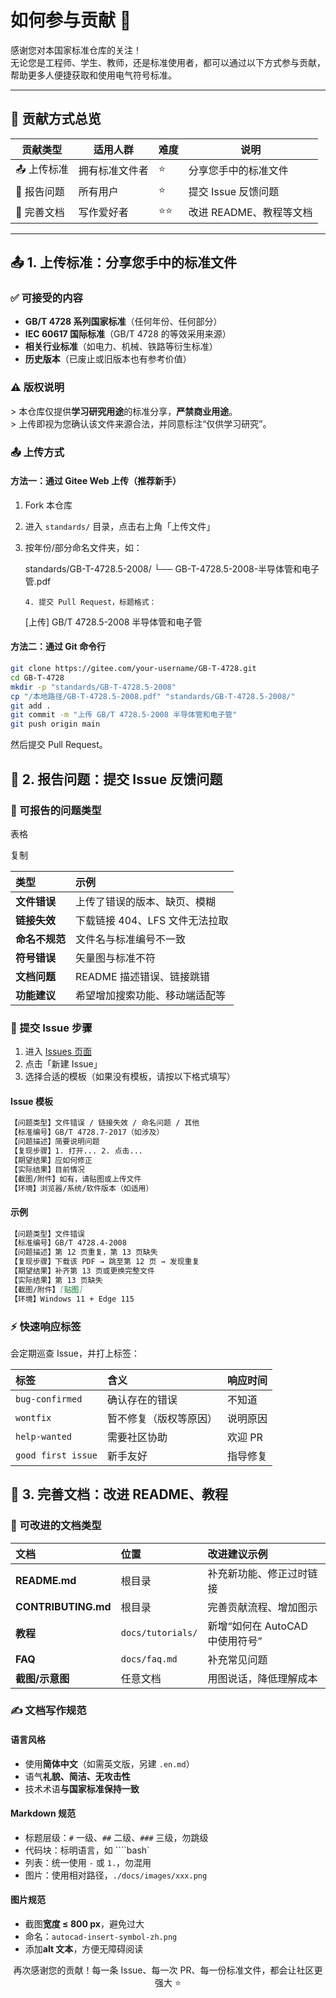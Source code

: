 # 如何参与贡献 🤝

感谢您对本国家标准仓库的关注！  
无论您是工程师、学生、教师，还是标准使用者，都可以通过以下方式参与贡献，帮助更多人便捷获取和使用电气符号标准。

---

## 📌 贡献方式总览

| 贡献类型   | 适用人群       | 难度 | 说明                    |
| ---------- | -------------- | ---- | ----------------------- |
| 📤 上传标准 | 拥有标准文件者 | ⭐    | 分享您手中的标准文件    |
| 🐛 报告问题 | 所有用户       | ⭐    | 提交 Issue 反馈问题     |
| 📝 完善文档 | 写作爱好者     | ⭐⭐   | 改进 README、教程等文档 |

---

## 📤 1. 上传标准：分享您手中的标准文件

### ✅ 可接受的内容
- **GB/T 4728 系列国家标准**（任何年份、任何部分）
- **IEC 60617 国际标准**（GB/T 4728 的等效采用来源）
- **相关行业标准**（如电力、机械、铁路等衍生标准）
- **历史版本**（已废止或旧版本也有参考价值）

### ⚠️ 版权说明
&gt; 本仓库仅提供**学习研究用途**的标准分享，**严禁商业用途**。  
&gt; 上传即视为您确认该文件来源合法，并同意标注“仅供学习研究”。

### 📤 上传方式
#### 方法一：通过 Gitee Web 上传（推荐新手）
1. Fork 本仓库

2. 进入 `standards/` 目录，点击右上角「上传文件」

3. 按年份/部分命名文件夹，如：

   standards/GB-T-4728.5-2008/ └── GB-T-4728.5-2008-半导体管和电子管.pdf

   ```
   4. 提交 Pull Request，标题格式：
   ```

   [上传] GB/T 4728.5-2008 半导体管和电子管

#### 方法二：通过 Git 命令行
```bash
git clone https://gitee.com/your-username/GB-T-4728.git
cd GB-T-4728
mkdir -p "standards/GB-T-4728.5-2008"
cp "/本地路径/GB-T-4728.5-2008.pdf" "standards/GB-T-4728.5-2008/"
git add .
git commit -m "上传 GB/T 4728.5-2008 半导体管和电子管"
git push origin main
```

然后提交 Pull Request。

## 🐛 2. 报告问题：提交 Issue 反馈问题

### 🎯 可报告的问题类型

表格

复制

| 类型           | 示例                           |
| :------------- | :----------------------------- |
| **文件错误**   | 上传了错误的版本、缺页、模糊   |
| **链接失效**   | 下载链接 404、LFS 文件无法拉取 |
| **命名不规范** | 文件名与标准编号不一致         |
| **符号错误**   | 矢量图与标准不符               |
| **文档问题**   | README 描述错误、链接跳错      |
| **功能建议**   | 希望增加搜索功能、移动端适配等 |

### 📝 提交 Issue 步骤

1. 进入 [Issues 页面](https://gitee.com/your-username/GB-T-4728/issues)
2. 点击「新建 Issue」
3. 选择合适的模板（如果没有模板，请按以下格式填写）

#### Issue 模板

```markdown
【问题类型】文件错误 / 链接失效 / 命名问题 / 其他  
【标准编号】GB/T 4728.7-2017（如涉及）  
【问题描述】简要说明问题  
【复现步骤】1. 打开... 2. 点击...  
【期望结果】应如何修正  
【实际结果】目前情况  
【截图/附件】如有，请贴图或上传文件  
【环境】浏览器/系统/软件版本（如适用）
```

#### 示例

```markdown
【问题类型】文件错误  
【标准编号】GB/T 4728.4-2008  
【问题描述】第 12 页重复，第 13 页缺失  
【复现步骤】下载该 PDF → 跳至第 12 页 → 发现重复  
【期望结果】补齐第 13 页或更换完整文件  
【实际结果】第 13 页缺失  
【截图/附件】[贴图]  
【环境】Windows 11 + Edge 115
```

### ⚡ 快速响应标签

会定期巡查 Issue，并打上标签：

| 标签               | 含义                   | 响应时间 |
| :----------------- | :--------------------- | :------- |
| `bug-confirmed`    | 确认存在的错误         | 不知道   |
| `wontfix`          | 暂不修复（版权等原因） | 说明原因 |
| `help-wanted`      | 需要社区协助           | 欢迎 PR  |
| `good first issue` | 新手友好               | 指导修复 |

## 📝 3. 完善文档：改进 README、教程

### 🎯 可改进的文档类型

| 文档                | 位置              | 改进建议示例                    |
| :------------------ | :---------------- | :------------------------------ |
| **README.md**       | 根目录            | 补充新功能、修正过时链接        |
| **CONTRIBUTING.md** | 根目录            | 完善贡献流程、增加图示          |
| **教程**            | `docs/tutorials/` | 新增“如何在 AutoCAD 中使用符号” |
| **FAQ**             | `docs/faq.md`     | 补充常见问题                    |
| **截图/示意图**     | 任意文档          | 用图说话，降低理解成本          |

### ✍️ 文档写作规范

#### 语言风格

- 使用**简体中文**（如需英文版，另建 `.en.md`）
- 语气**礼貌、简洁、无攻击性**
- 技术术语**与国家标准保持一致**

#### Markdown 规范

- 标题层级：`#` 一级、`##` 二级、`###` 三级，勿跳级
- 代码块：标明语言，如 ````bash`
- 列表：统一使用 `-` 或 `1.`，勿混用
- 图片：使用相对路径，`./docs/images/xxx.png`

#### 图片规范

- 截图**宽度 ≤ 800 px**，避免过大
- 命名：`autocad-insert-symbol-zh.png`
- 添加**alt 文本**，方便无障碍阅读

<div align="center">
再次感谢您的贡献！每一条 Issue、每一次 PR、每一份标准文件，都会让社区更强大 ⭐
</div>
